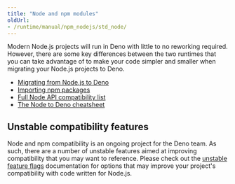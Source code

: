 ```yaml
---
title: "Node and npm modules"
oldUrl:
- /runtime/manual/npm_nodejs/std_node/
---
```


Modern Node.js projects will run in Deno with little to no reworking required.
However, there are some key differences between the two runtimes that you can
take advantage of to make your code simpler and smaller when migrating your
Node.js projects to Deno.

- [Migrating from Node.js to Deno](/runtime/manual/node/migrate)
- [Importing npm packages](/runtime/manual/node/npm_specifiers)
- [Full Node API compatibility list](/runtime/manual/node/compatibility)
- [The Node to Deno cheatsheet](/runtime/manual/references/cheatsheet)

## Unstable compatibility features

Node and npm compatibility is an ongoing project for the Deno team. As such,
there are a number of unstable features aimed at improving compatibility that
you may want to reference. Please check out the
[unstable feature flags](/runtime/manual/tools/unstable_flags) documentation for
options that may improve your project's compatibility with code written for
Node.js.
